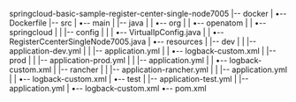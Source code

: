 springcloud-basic-sample-register-center-single-node7005
|-- docker
|   •-- Dockerfile
|-- src
|   •-- main
|       |-- java
|       |   •-- org
|       |       •-- openatom
|       |           •-- springcloud
|       |               |-- config
|       |               |   •-- VirtualIpConfig.java
|       |               •-- RegisterCcenterSingleNode7005.java
|       •-- resources
|           |-- dev
|           |   |-- application-dev.yml
|           |   |-- application.yml
|           |   •-- logback-custom.xml
|           |-- prod
|           |   |-- application-prod.yml
|           |   |-- application.yml
|           |   •-- logback-custom.xml
|           |-- rancher
|           |   |-- application-rancher.yml
|           |   |-- application.yml
|           |   •-- logback-custom.xml
|           •-- test
|               |-- application-test.yml
|               |-- application.yml
|               •-- logback-custom.xml
•-- pom.xml
